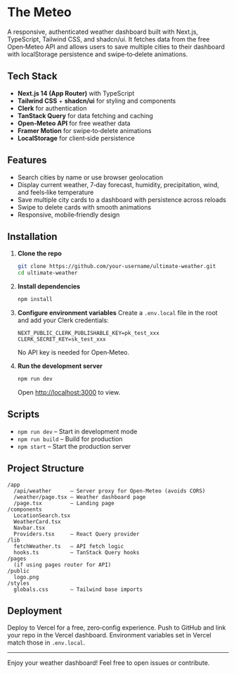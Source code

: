 # The Meteo

A responsive, authenticated weather dashboard built with Next.js, TypeScript, Tailwind CSS, and shadcn/ui. It fetches data from the free Open‑Meteo API and allows users to save multiple cities to their dashboard with localStorage persistence and swipe‑to‑delete animations.

## Tech Stack

* **Next.js 14 (App Router)** with TypeScript
* **Tailwind CSS** + **shadcn/ui** for styling and components
* **Clerk** for authentication
* **TanStack Query** for data fetching and caching
* **Open‑Meteo API** for free weather data
* **Framer Motion** for swipe‑to‑delete animations
* **LocalStorage** for client‑side persistence

## Features

* Search cities by name or use browser geolocation
* Display current weather, 7‑day forecast, humidity, precipitation, wind, and feels‑like temperature
* Save multiple city cards to a dashboard with persistence across reloads
* Swipe to delete cards with smooth animations
* Responsive, mobile‑friendly design

## Installation

1. **Clone the repo**

   ```bash
   git clone https://github.com/your‑username/ultimate-weather.git
   cd ultimate-weather
   ```

2. **Install dependencies**

   ```bash
   npm install
   ```

3. **Configure environment variables**
   Create a `.env.local` file in the root and add your Clerk credentials:

   ```env
   NEXT_PUBLIC_CLERK_PUBLISHABLE_KEY=pk_test_xxx
   CLERK_SECRET_KEY=sk_test_xxx
   ```

   No API key is needed for Open‑Meteo.

4. **Run the development server**

   ```bash
   npm run dev
   ```

   Open [http://localhost:3000](http://localhost:3000) to view.

## Scripts

* `npm run dev` – Start in development mode
* `npm run build` – Build for production
* `npm start` – Start the production server

## Project Structure

```
/app
  /api/weather      – Server proxy for Open‑Meteo (avoids CORS)
  /weather/page.tsx – Weather dashboard page
  /page.tsx         – Landing page
/components
  LocationSearch.tsx
  WeatherCard.tsx
  Navbar.tsx
  Providers.tsx     – React Query provider
/lib
  fetchWeather.ts   – API fetch logic
  hooks.ts          – TanStack Query hooks
/pages
  (if using pages router for API)
/public
  logo.png
/styles
  globals.css       – Tailwind base imports
```

## Deployment

Deploy to Vercel for a free, zero‑config experience. Push to GitHub and link your repo in the Vercel dashboard. Environment variables set in Vercel match those in `.env.local`.

---

Enjoy your weather dashboard! Feel free to open issues or contribute.
